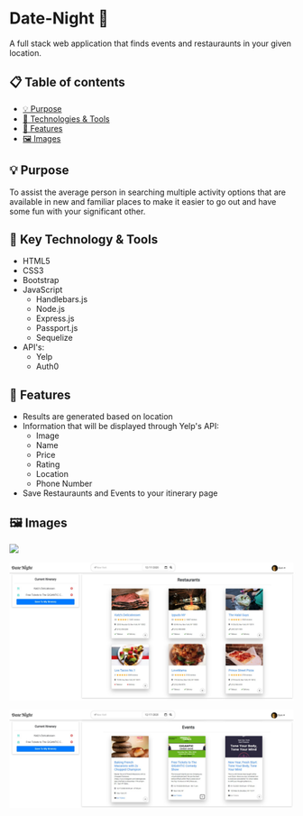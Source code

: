 # Date-Night &#128197;

A full stack web application that finds events and restauraunts in your given location.

## :clipboard: Table of contents

- [ &#128161; Purpose](#-purpose)
- [&#x1f527; Technologies & Tools](#-technology--tools)
- [&#x1f4f2; Features](#-features)
- [:framed_picture: Images](#framed_picture-images)

## &#128161; Purpose

To assist the average person in searching multiple activity options that are available in new and familiar places to make it easier to go out and have some fun with your significant other.

## &#x1f527; Key Technology & Tools

- HTML5
- CSS3
- Bootstrap
- JavaScript
  - Handlebars.js
  - Node.js
  - Express.js
  - Passport.js
  - Sequelize
- API's:
  - Yelp
  - Auth0

## &#x1f4f2; Features

- Results are generated based on location
- Information that will be displayed through Yelp's API:
  - Image
  - Name
  - Price
  - Rating
  - Location
  - Phone Number
- Save Restauraunts and Events to your itinerary page
## :framed_picture: Images

![](public/images/homepage.PNG)

![](public/images/results.jpg)

![](public/images/event-results.jpg)


